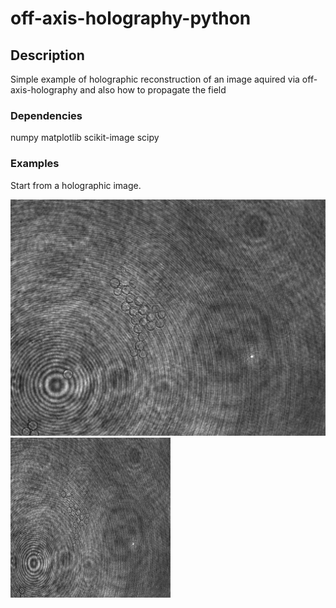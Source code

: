 # off-axis-holography-python

## Description

Simple example of holographic reconstruction of an image aquired via off-axis-holography and also how to propagate the field


### Dependencies
numpy
matplotlib
scikit-image
scipy


### Examples

Start from a holographic image.

![plot](samplefolder/PS_beads_1_1_1.png)
<img src="samplefolder/PS_beads_1_1_1.png" width="256" height="256">
